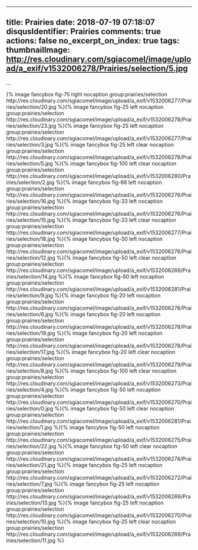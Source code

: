 
---
title: Prairies
date: 2018-07-19 07:18:07
disqusIdentifier: Prairies
comments: true
actions: false
no_excerpt_on_index: true
tags:
thumbnailImage: http://res.cloudinary.com/sgiacomel/image/upload/a_exif/v1532006278/Prairies/selection/5.jpg
---
...
<!-- excerpt -->{% image fancybox fig-75 right nocaption group:prairies/selection http://res.cloudinary.com/sgiacomel/image/upload/a_exif/v1532006277/Prairies/selection/20.jpg %}{% image fancybox fig-25 left nocaption group:prairies/selection http://res.cloudinary.com/sgiacomel/image/upload/a_exif/v1532006278/Prairies/selection/23.jpg %}{% image fancybox fig-25 left nocaption group:prairies/selection http://res.cloudinary.com/sgiacomel/image/upload/a_exif/v1532006277/Prairies/selection/3.jpg %}{% image fancybox fig-25 left clear nocaption group:prairies/selection http://res.cloudinary.com/sgiacomel/image/upload/a_exif/v1532006278/Prairies/selection/5.jpg %}{% image fancybox fig-100 left clear nocaption group:prairies/selection http://res.cloudinary.com/sgiacomel/image/upload/a_exif/v1532006280/Prairies/selection/2.jpg %}{% image fancybox fig-66 left nocaption group:prairies/selection http://res.cloudinary.com/sgiacomel/image/upload/a_exif/v1532006276/Prairies/selection/16.jpg %}{% image fancybox fig-33 left nocaption group:prairies/selection http://res.cloudinary.com/sgiacomel/image/upload/a_exif/v1532006276/Prairies/selection/15.jpg %}{% image fancybox fig-33 left clear nocaption group:prairies/selection http://res.cloudinary.com/sgiacomel/image/upload/a_exif/v1532006277/Prairies/selection/18.jpg %}{% image fancybox fig-50 left nocaption group:prairies/selection http://res.cloudinary.com/sgiacomel/image/upload/a_exif/v1532006276/Prairies/selection/12.jpg %}{% image fancybox fig-50 left clear nocaption group:prairies/selection http://res.cloudinary.com/sgiacomel/image/upload/a_exif/v1532006269/Prairies/selection/14.jpg %}{% image fancybox fig-80 left nocaption group:prairies/selection http://res.cloudinary.com/sgiacomel/image/upload/a_exif/v1532006281/Prairies/selection/9.jpg %}{% image fancybox fig-20 left nocaption group:prairies/selection http://res.cloudinary.com/sgiacomel/image/upload/a_exif/v1532006278/Prairies/selection/6.jpg %}{% image fancybox fig-20 left nocaption group:prairies/selection http://res.cloudinary.com/sgiacomel/image/upload/a_exif/v1532006278/Prairies/selection/19.jpg %}{% image fancybox fig-20 left nocaption group:prairies/selection http://res.cloudinary.com/sgiacomel/image/upload/a_exif/v1532006278/Prairies/selection/17.jpg %}{% image fancybox fig-20 left clear nocaption group:prairies/selection http://res.cloudinary.com/sgiacomel/image/upload/a_exif/v1532006279/Prairies/selection/8.jpg %}{% image fancybox fig-100 left clear nocaption group:prairies/selection http://res.cloudinary.com/sgiacomel/image/upload/a_exif/v1532006273/Prairies/selection/4.jpg %}{% image fancybox fig-50 left nocaption group:prairies/selection http://res.cloudinary.com/sgiacomel/image/upload/a_exif/v1532006270/Prairies/selection/0.jpg %}{% image fancybox fig-50 left clear nocaption group:prairies/selection http://res.cloudinary.com/sgiacomel/image/upload/a_exif/v1532006281/Prairies/selection/1.jpg %}{% image fancybox fig-50 left nocaption group:prairies/selection http://res.cloudinary.com/sgiacomel/image/upload/a_exif/v1532006275/Prairies/selection/22.jpg %}{% image fancybox fig-50 left clear nocaption group:prairies/selection http://res.cloudinary.com/sgiacomel/image/upload/a_exif/v1532006274/Prairies/selection/21.jpg %}{% image fancybox fig-25 left nocaption group:prairies/selection http://res.cloudinary.com/sgiacomel/image/upload/a_exif/v1532006272/Prairies/selection/7.jpg %}{% image fancybox fig-25 left nocaption group:prairies/selection http://res.cloudinary.com/sgiacomel/image/upload/a_exif/v1532006269/Prairies/selection/13.jpg %}{% image fancybox fig-25 left nocaption group:prairies/selection http://res.cloudinary.com/sgiacomel/image/upload/a_exif/v1532006270/Prairies/selection/10.jpg %}{% image fancybox fig-25 left clear nocaption group:prairies/selection http://res.cloudinary.com/sgiacomel/image/upload/a_exif/v1532006269/Prairies/selection/11.jpg %}
